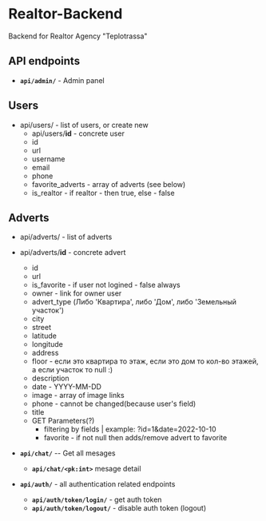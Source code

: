 # Realtor-Backend

Backend for Realtor Agency "Teplotrassa"

## API endpoints

- **`api/admin/`** - Admin panel

## Users 
- api/users/ - list of users, or create new
  - api/users/**id** - concrete user
   - id
   - url
   - username
   - email
   - phone
   - favorite_adverts - array of adverts (see below)
   - is_realtor - if realtor - then true, else - false


## Adverts
- api/adverts/ - list of adverts
- api/adverts/**id** - concrete advert
  - id
  - url
  - is_favorite - if user not logined - false always
  - owner - link for owner user
  - advert_type (Либо 'Квартира', либо 'Дом', либо 'Земельный участок')
  - city
  - street
  - latitude
  - longitude
  - address
  - floor - если это квартира то этаж, если это дом то кол-во этажей, а если участок то null :)
  - description
  - date - YYYY-MM-DD
  - image - array of image links
  - phone - cannot be changed(because user's field)
  - title 
  - GET Parameters(?)
    - filtering by fields | example: ?id=1&date=2022-10-10
    - favorite - if not null then adds/remove advert to favorite


- **`api/chat/`** -- Get all mesages
  - **`api/chat/<pk:int>`** mesage detail
- **`api/auth/`** - all authentication related endpoints
  - **`api/auth/token/login/`** - get auth token
  - **`api/auth/token/logout/`** - disable auth token (logout)
